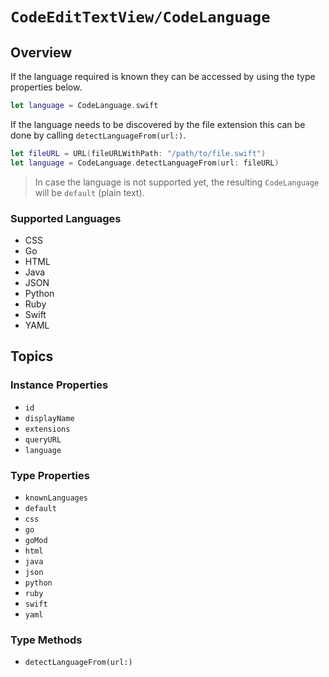 # ``CodeEditTextView/CodeLanguage``

## Overview

If the language required is known they can be accessed by using the type properties below.

```swift
let language = CodeLanguage.swift
```

If the language needs to be discovered by the file extension this can be done by calling ``detectLanguageFrom(url:)``.

```swift
let fileURL = URL(fileURLWithPath: "/path/to/file.swift")
let language = CodeLanguage.detectLanguageFrom(url: fileURL)
```

> In case the language is not supported yet, the resulting ``CodeLanguage`` will be ``default`` (plain text).

### Supported Languages

- CSS
- Go 
- HTML
- Java
- JSON
- Python
- Ruby
- Swift
- YAML

## Topics

### Instance Properties

- ``id``
- ``displayName``
- ``extensions``
- ``queryURL``
- ``language``

### Type Properties

- ``knownLanguages``
- ``default``
- ``css``
- ``go``
- ``goMod``
- ``html``
- ``java``
- ``json``
- ``python``
- ``ruby``
- ``swift``
- ``yaml``

### Type Methods

- ``detectLanguageFrom(url:)``
